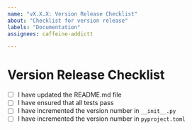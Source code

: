 ```yaml
---
name: "vX.X.X: Version Release Checklist"
about: "Checklist for version release"
labels: "Documentation"
assignees: caffeine-addictt

---
```


# Version Release Checklist

- [ ] I have updated the README.md file
- [ ] I have ensured that all tests pass
- [ ] I have incremented the version number in `__init__.py`
- [ ] I have incremented the version number in `pyproject.toml`
